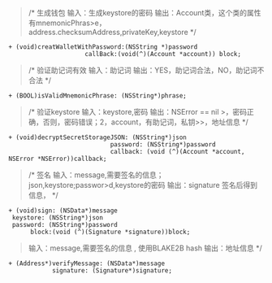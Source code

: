 >/* 生成钱包 
> 	 输入：生成keystore的密码
> 	 输出：Account类，这个类的属性有mnemonicPhras>e，address.checksumAddress,privateKey,keystore
> */


    + (void)creatWalletWithPassword:(NSString *)password
                         callBack:(void(^)(Account *account)) block;



>/* 验证助记词有效 
>  	输入：助记词
>  	输出：YES，助记词合法，NO，助记词不合法
> */
     
    + (BOOL)isValidMnemonicPhrase: (NSString*)phrase;


>/* 验证keystore 
> 	 输入：keystore,密码
> 	 输出：NSError == nil >，密码正确，否则，密码错误；2，account，有助记词，私钥>>，地址信息
> */
 
    + (void)decryptSecretStorageJSON: (NSString*)json
                                password: (NSString*)password
                                callback: (void (^)(Account *account, NSError *NSError))callback;


>/* 签名 
> 	 输入：message,需要签名的信息；json,keystore;passwor>d,keystore的密码
> 	 输出：signature 签名后得到信息，
> */
 
    + (void)sign: (NSData*)message
     keystore: (NSString*)json
     password: (NSString*)password
          block:(void (^)(Signature *signature))block;


>	输入：message,需要签名的信息 , 使用BLAKE2B hash
>  	输出：地址信息
> */
 
    + (Address*)verifyMessage: (NSData*)message
                signature: (Signature*)signature;
